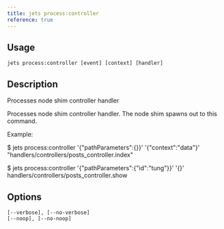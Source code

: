 ```yaml
---
title: jets process:controller
reference: true
---
```


## Usage

    jets process:controller [event] [context] [handler]

## Description

Processes node shim controller handler

Processes node shim controller handler. The node shim spawns out to this command.

Example:

$ jets process:controller '{"pathParameters":{}}' '{"context":"data"}' "handlers/controllers/posts_controller.index"

$ jets process:controller '{"pathParameters":{"id":"tung"}}' '{}' handlers/controllers/posts_controller.show

## Options

```
[--verbose], [--no-verbose]  
[--noop], [--no-noop]        
```

